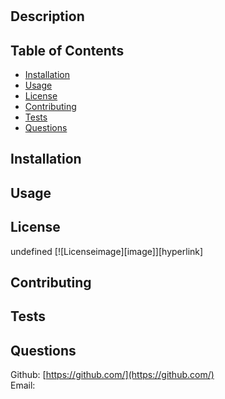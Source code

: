 
# 

## Description
  
  
## Table of Contents
* [Installation](#installation)
* [Usage](#usage)
* [License](#license)
* [Contributing](#contributing)
* [Tests](#tests)
* [Questions](#questions)

## Installation


## Usage


## License
undefined
[![Licenseimage][image]][hyperlink] 

## Contributing

  
## Tests

  
  
## Questions

Github: [https://github.com/](https://github.com/)  
Email: 

